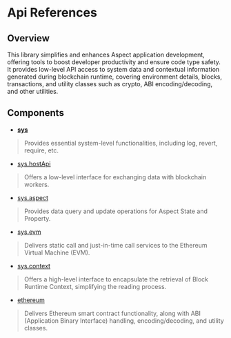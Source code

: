 
# Api References

## Overview

This library simplifies and enhances Aspect application development, offering tools to boost developer productivity and ensure code type safety. It provides low-level API access to system data and contextual information generated during blockchain runtime, covering environment details, blocks, transactions, and utility classes such as crypto, ABI encoding/decoding, and other utilities.

## Components

* **[sys](/develop/reference/aspect-lib/components/sys)**
> Provides essential system-level functionalities, including log, revert, require, etc.

* [sys.hostApi](/develop/reference/aspect-lib/components/sys-hostapi)
> Offers a low-level interface for exchanging data with blockchain workers.

* [sys.aspect](/develop/reference/aspect-lib/components/sys-aspect)
> Provides data query and update operations for Aspect State and Property.

* [sys.evm](/develop/reference/aspect-lib/components/call)
> Delivers static call and just-in-time call services to the Ethereum Virtual Machine (EVM).

* [sys.context](/develop/reference/aspect-lib/components/context) 
> Offers a high-level interface to encapsulate the retrieval of Block Runtime Context, simplifying the reading process.

* [ethereum](/develop/reference/aspect-lib/components/ethereum)
> Delivers Ethereum smart contract functionality, along with ABI (Application Binary Interface) handling, encoding/decoding, and utility classes.

